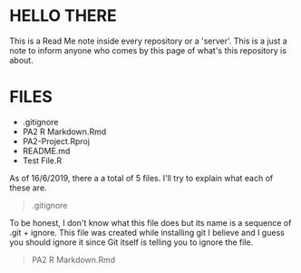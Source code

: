 # HELLO THERE
This is a Read Me note inside every repository or a 'server'.
This is a just a note to inform anyone who comes by this page of what's this repository is about.

# FILES

- .gitignore
- PA2 R Markdown.Rmd
- PA2-Project.Rproj
- README.md
- Test File.R

As of 16/6/2019, there a a total of 5 files. I'll try to explain what each of these are.

> .gitignore

To be honest, I don't know what this file does but its name is a sequence of .git + ignore. This file was created while installing git I believe and I guess you should ignore it since Git itself is telling you to ignore the file. 

> PA2 R Markdown.Rmd

